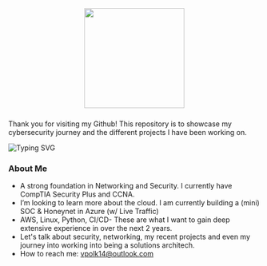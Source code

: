 

<div align="center">   
 <img height="200" src="https://gitlab.com/iruldanet/iruldanet/-/raw/main/img/gitlab-readme-banner-headerv4.gif" />
</div>

###









###
Thank you for visiting my Github! This repository is to showcase my cybersecurity journey and the different projects I have been working on. 

  <img src="https://readme-typing-svg.herokuapp.com?font=Fira+Code&weight=500&size=25&pause=1000&color=0FC937&center=true&width=435&lines=Welcome+to+my+World" alt="Typing SVG" />
</div>


###

<h3 align="left"> About Me</h3>

-  A strong foundation in Networking and Security. I currently have CompTIA Security Plus and CCNA.
-  I’m looking to learn more about the cloud. I am currently building a (mini) SOC & Honeynet in Azure (w/ Live Traffic)
 - AWS, Linux, Python, CI/CD- These are what I want to gain deep extensive experience in over the next 2 years. 
-  Let's talk about security, networking, my recent projects and even my journey into working into being a solutions architech.
-  How to reach me: vpolk14@outlook.com

